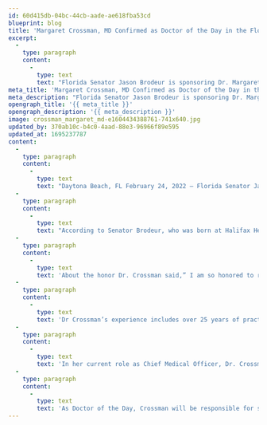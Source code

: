```yaml
---
id: 60d415db-04bc-44cb-aade-ae618fba53cd
blueprint: blog
title: 'Margaret Crossman, MD Confirmed as Doctor of the Day in the Florida Senate'
excerpt:
  -
    type: paragraph
    content:
      -
        type: text
        text: "Florida Senator Jason Brodeur is sponsoring Dr. Margaret Crossman as the Doctor of the Day on February 24, 2022.\_\_Dr. Crossman is the Chief Medical Officer at Halifax Health."
meta_title: 'Margaret Crossman, MD Confirmed as Doctor of the Day in the Florida Senate'
meta_description: "Florida Senator Jason Brodeur is sponsoring Dr. Margaret Crossman as the Doctor of the Day on February 24, 2022.\_\_ Dr. Crossman is the Chief Medical Officer at Halifax Health."
opengraph_title: '{{ meta_title }}'
opengraph_description: '{{ meta_description }}'
image: crossman_margaret_md-e1604434388761-741x640.jpg
updated_by: 370ab10c-b4c0-4aad-88e3-96966f89e595
updated_at: 1695237787
content:
  -
    type: paragraph
    content:
      -
        type: text
        text: "Daytona Beach, FL February 24, 2022 – Florida Senator Jason Brodeur is sponsoring Dr. Margaret Crossman as the Doctor of the Day on February 24, 2022.\_\_ Dr. Crossman is the Chief Medical Officer at Halifax Health."
  -
    type: paragraph
    content:
      -
        type: text
        text: "According to Senator Brodeur, who was born at Halifax Health, “Dr. Crossman has been an integral part of providing the highest level of resident education and patient care at the more than 90 year old health system.\_ Dr. Crossman oversees programs our residents and visitors must have access to like; mental health services, Level III Neonatal ICU services, stroke care and more.\_ It seemed fitting to recognize her and the organization’s commitment with this honor. ”"
  -
    type: paragraph
    content:
      -
        type: text
        text: 'About the honor Dr. Crossman said,” I am so honored to represent the 4,300 Team Members, 500 plus physicians, our aspiring residents and our community at the Capitol.”'
  -
    type: paragraph
    content:
      -
        type: text
        text: 'Dr Crossman’s experience includes over 25 years of practicing full spectrum Family Medicine, including pediatric, obstetric and gynecologic care. Her roles at Halifax Health have included serving as Faculty and Women’s Health Coordinator for the Family Medicine Residency Program (FMRP), directing the FMRP Annual Family Medicine Update Conference, and serving as a core team member for the Women and Infant Health MORE (Managing Obstetrical Risk Efficiently) patient safety initiative that paved the way for Halifax to become a Perinatal Center of Excellence. Dr. Crossman has served as team lead with national Process Improvement initiatives including chronic disease management, and various women’s health topics.'
  -
    type: paragraph
    content:
      -
        type: text
        text: 'In her current role as Chief Medical Officer, Dr. Crossman oversees the effective management of Credentialing and Medical Staff Services to ensure patients receive the highest standard of medical care. She also chairs the Governance Council for Halifax’s employed physician group, Halifax Health Care Partners (HHCP), and remains clinically active in both the inpatient and outpatient settings through her part-time faculty role with the FMRP.'
  -
    type: paragraph
    content:
      -
        type: text
        text: 'As Doctor of the Day, Crossman will be responsible for serving the members of the legislature should the need arise.'
---
```

